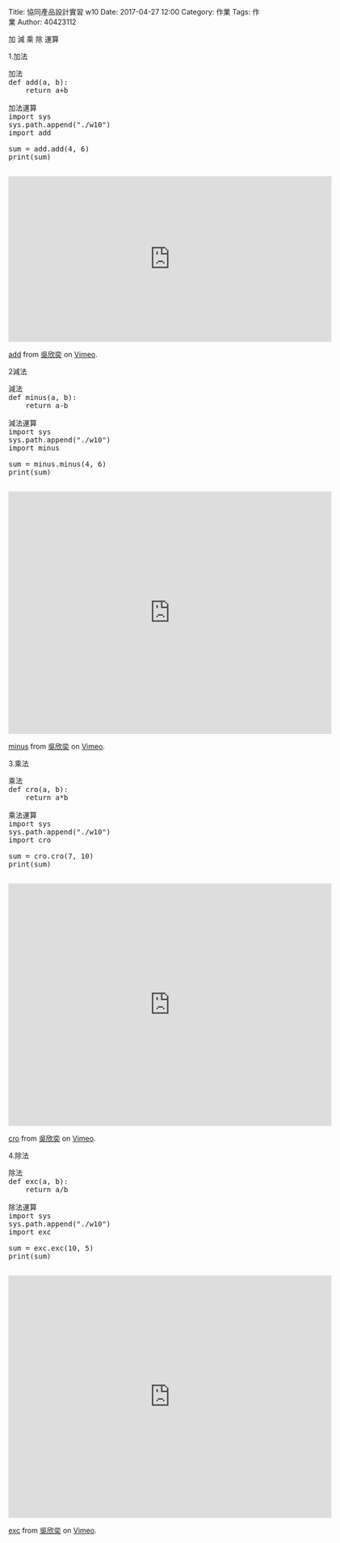 Title: 協同產品設計實習 w10
Date: 2017-04-27 12:00
Category: 作業
Tags: 作業
Author: 40423112

加 減 乘 除 運算

<!-- PELICAN_END_SUMMARY -->

1.加法

<pre class="brush: python">
加法
def add(a, b):
    return a+b
 
加法運算  
import sys
sys.path.append("./w10")
import add

sum = add.add(4, 6)
print(sum)

</pre>

<iframe src="https://player.vimeo.com/video/214957102" width="640" height="328" frameborder="0" webkitallowfullscreen mozallowfullscreen allowfullscreen></iframe>
<p><a href="https://vimeo.com/214957102">add</a> from <a href="https://vimeo.com/user44207235">吳欣奕</a> on <a href="https://vimeo.com">Vimeo</a>.</p>

2減法 

<pre class="brush: python">
減法
def minus(a, b):
    return a-b
 
減法運算  
import sys
sys.path.append("./w10")
import minus

sum = minus.minus(4, 6)
print(sum)

</pre>

<iframe src="https://player.vimeo.com/video/214957402" width="640" height="480" frameborder="0" webkitallowfullscreen mozallowfullscreen allowfullscreen></iframe>
<p><a href="https://vimeo.com/214957402">minus</a> from <a href="https://vimeo.com/user44207235">吳欣奕</a> on <a href="https://vimeo.com">Vimeo</a>.</p>

3.乘法 

<pre class="brush: python">
乘法
def cro(a, b):
    return a*b
 
乘法運算  
import sys
sys.path.append("./w10")
import cro

sum = cro.cro(7, 10)
print(sum)

</pre>

<iframe src="https://player.vimeo.com/video/214957482" width="640" height="480" frameborder="0" webkitallowfullscreen mozallowfullscreen allowfullscreen></iframe>
<p><a href="https://vimeo.com/214957482">cro</a> from <a href="https://vimeo.com/user44207235">吳欣奕</a> on <a href="https://vimeo.com">Vimeo</a>.</p>

4.除法

<pre class="brush: python">
除法
def exc(a, b):
    return a/b
 
除法運算  
import sys
sys.path.append("./w10")
import exc 

sum = exc.exc(10, 5)
print(sum)

</pre>

<iframe src="https://player.vimeo.com/video/214957543" width="640" height="480" frameborder="0" webkitallowfullscreen mozallowfullscreen allowfullscreen></iframe>
<p><a href="https://vimeo.com/214957543">exc</a> from <a href="https://vimeo.com/user44207235">吳欣奕</a> on <a href="https://vimeo.com">Vimeo</a>.</p>



